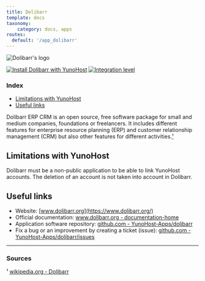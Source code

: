 ```yaml
---
title: Dolibarr
template: docs
taxonomy:
    category: docs, apps
routes:
  default: '/app_dolibarr'
---
```


![Dolibarr's logo](image://dolibarr_logo.png?width=80)

[![Install Dolibarr with YunoHost](https://install-app.yunohost.org/install-with-yunohost.png)](https://install-app.yunohost.org/?app=dolibarr) [![Integration level](https://dash.yunohost.org/integration/dolibarr.svg)](https://dash.yunohost.org/appci/app/dolibarr)

### Index

- [Limitations with YunoHost](#limitations-with-yunohost)
- [Useful links](#useful-links)

Dolibarr ERP CRM is an open source, free software package for small and medium companies, foundations or freelancers. It includes different features for enterprise resource planning (ERP) and customer relationship management (CRM) but also other features for different activities.[¹](#sources)

## Limitations with YunoHost

Dolibarr must be a non-public application to be able to link YunoHost accounts. The deletion of an account is not taken into account in Dolibarr.

## Useful links

+ Website: [www.dolibarr.org](https://www.dolibarr.org/)
+ Official documentation: [www.dolibarr.org - documentation-home](https://www.dolibarr.org/documentation-home)
+ Application software repository: [github.com - YunoHost-Apps/dolibarr](https://github.com/YunoHost-Apps/dolibarr_ynh)
+ Fix a bug or an improvement by creating a ticket (issue): [github.com - YunoHost-Apps/dolibarr/issues](https://github.com/YunoHost-Apps/dolibarr_ynh/issues)

-----

### Sources

¹ [wikipedia.org - Dolibarr](https://en.wikipedia.org/wiki/Dolibarr)
